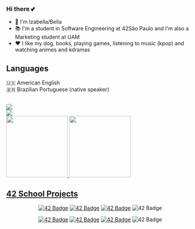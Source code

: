 ### Hi there 💕
- 🌙 I'm Izabella/Bella
- 📚 I'm a student in Software Engineering at 42São Paulo and I'm also a Marketing student at UAM
- ❤️ I like my dog, books, playing games, listening to music (kpop) and watching animes and kdramas

## Languages
🇺🇸 American English
<br>
🇧🇷 Brazilian Portuguese (native speaker)
##
<div>
  <a href="https://www.linkedin.com/in/izabella-porfírio" target="_blank"><img src="https://img.shields.io/badge/LinkedIn-0077B5?style=for-the-badge&logo=linkedin&logoColor=white"></a>
</div>
 <a href="https://instagram.com/izabella_larissa"><img src="https://img.shields.io/badge/instagram-E4405F.svg?style=for-the-badge&logo=instagram&logoColor=white"/></a>
<div>

<div>
  <a href="https://github.com/bellaiza">
  <image height="165em" src=https://github-readme-stats.vercel.app/api?username=bellaiza&show_icons=true&theme=midnight-purple&include_all_commits=true&count_private=true"/>
  <image height="165em" src=https://github-readme-stats.vercel.app/api/top-langs/?username=bellaiza&theme=midnight-purple&layout=compact&langs_count=16"/>
    </div>

</div>

## 42 School Projects 

<div align="center">

<a href="https://github.com/AlexaPim/libft">![42 Badge](https://game.42sp.org.br/static/assets/achievements/libfte.png)</a>
<a href="https://github.com/AlexaPim/get_next_line">![42 Badge](https://game.42sp.org.br/static/assets/achievements/get_next_linem.png)</a>
<a href="https://github.com/AlexaPim/printf">![42 Badge](https://game.42sp.org.br/static/assets/achievements/ft_printfe.png)</a>
<a>![42 Badge](https://game.42sp.org.br/static/assets/achievements/born2berootm.png)</a>
    
</div>
<div align="center">

<a href="https://github.com/bellaiza/libft">![42 Badge](https://game.42sp.org.br/static/assets/achievements/libfte.png)</a>
<a href="https://github.com/bellaiza/get_next_line">![42 Badge](https://game.42sp.org.br/static/assets/achievements/get_next_linem.png)</a>
<a href="https://github.com/bellaiza/printf">![42 Badge](https://game.42sp.org.br/static/assets/achievements/ft_printfe.png)</a>
<a>![42 Badge](https://game.42sp.org.br/static/assets/achievements/born2berootm.png)</a>
    
</div>

